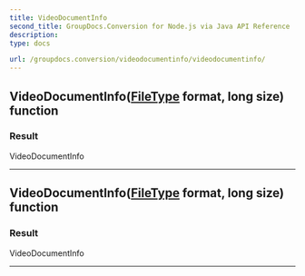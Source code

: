 ```yaml
---
title: VideoDocumentInfo
second_title: GroupDocs.Conversion for Node.js via Java API Reference
description: 
type: docs

url: /groupdocs.conversion/videodocumentinfo/videodocumentinfo/
---
```


## VideoDocumentInfo([FileType](../../filetype) format, long size) function


### Result
VideoDocumentInfo


---


## VideoDocumentInfo([FileType](../../filetype) format, long size) function


### Result
VideoDocumentInfo


---



